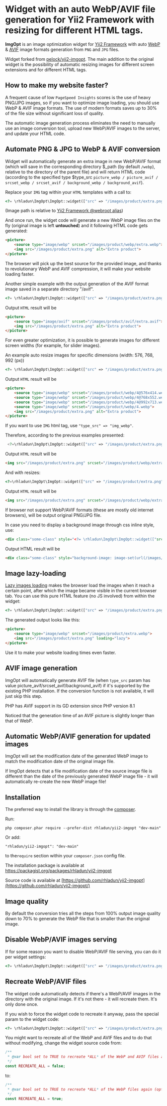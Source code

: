 # Widget with an auto WebP/AVIF file generation for Yii2 Framework with resizing for different HTML tags.

**ImgOpt** is an image optimization widget for [Yii2 Framework](https://www.yiiframework.com) with auto [WebP](https://developers.google.com/speed/webp) & [AVIF](https://caniuse.com/avif) image formats generation from `PNG` and `JPG` files.

Widget forked from [pelock/yii2-imgopt](https://www.yiiframework.com/extension/pelock/yii2-imgopt). The main addition to the original widget is the possibility of automatic resizing images for different screen extensions and for different HTML tags.

## How to make my website faster?

A frequent cause of low `PageSpeed ​​Insights` scores is the use of heavy PNG/JPG images, so if you want to optimize image loading, you should use WebP & AVIF image formats. The use of modern formats saves up to 30% of the file size without significant loss of quality.

The automatic image generation process eliminates the need to manually use an image conversion tool, upload new WebP/AVIF images to the server, and update your HTML code.

## Automate PNG & JPG to WebP & AVIF conversion


Widget  will automatically generate an extra image in new WebP/AVIF format (which will save in the corresponding directory $_path (by default `/webp`), relative to the directory of the parent file) and will return HTML code (according to the specified type $type_src `picture_webp / picture_avif / srcset_webp / srcset_avif / background_webp / background_avif`).

Replace your `IMG` tag within your `HTML` templates with a call to:

```php
<?= \rhladun\ImgOpt\ImgOpt::widget(["src" => "/images/product/extra.png", "type_src"=>"picture_webp", "alt" => "Extra product" ]) ?>
```
(Image path is relative to [Yii2 Framework @webroot alias](https://www.yiiframework.com/wiki/667/yii-2-list-of-path-aliases-available-with-default-basic-and-advanced-app))

And once run, the widget code will generate a new WebP image files on the fly (original image is left **untouched**) and it following HTML code gets generated:

```html
<picture>
    <source type="image/webp" srcset="/images/product/webp/extra.webp">
    <img src="/images/product/extra.png" alt="Extra product">
</picture>
```
The browser will pick up the best source for the provided image, and thanks to revolutionary WebP and AVIF compression, it will make your website loading faster.

Another simple example with the output generation of the AVIF format image saved in a separate directory "/avif".

```php
<?= \rhladun\ImgOpt\ImgOpt::widget(["src" => "/images/product/extra.png", "type_src"=>"picture_avif", "_path"=>"/avif" "alt" => "Extra product" ]) ?>
```
Output `HTML` result will be

```html
<picture>
    <source type="image/avif" srcset="/images/product/avif/extra.avif">
    <img src="/images/product/extra.png" alt="Extra product">
</picture>
```

For even greater optimization, it is possible to generate images for different screen widths (for example, for slider images). 

An example auto resize images for specific  dimensions (width: 576, 768, 992 (px)) 

```php
<?= \rhladun\ImgOpt\ImgOpt::widget(["src" => "/images/product/extra.png", "alt" => "Extra product", 'type_src'=>'picture_webp', 'sizes' =>[576, 768, 992]]) ?>
```

Output `HTML` result will be

```html
<picture>
    <source type="image/webp" srcset="/images/product/webp/4@576x414.webp" media="(max-width:576px)">
    <source type="image/webp" srcset="/images/product/webp/4@768x552.webp" media="(max-width:768px)">
    <source type="image/webp" srcset="/images/product/webp/4@992x713.webp" media="(max-width:992px)">
    <source type="image/webp" srcset="/images/product/webp/4.webp">
    <img src="/images/product/extra.png" alt="Extra product">
</picture>
```
If you want to use `IMG` html tag, use `"type_src" => "img_webp"`. 

Therefore, according to the previous examples presented:

```php
 <?=\rhladun\ImgOpt\ImgOpt::widget(["src" => "/images/product/extra.png", "alt" => "Extra product", 'type_src'=>'img_webp']) ?>   
```
Output `HTML` result will be

```html
<img src="/images/product/extra.png" srcset="/images/product/webp/extra.webp" alt="Extra product">  
```
And with resizes:

```php
<?=\rhladun\ImgOpt\ImgOpt::widget(["src" => "/images/product/extra.png", "alt" => "Extra product", "type_src"=>"img_webp", "sizes" =>[576, 768, 992]]) ?>  
```

Output `HTML` result will be

```html
<img src="/images/product/extra.png" srcset="/images/product/webp/extra@576x414.webp 576w,/images/product/webp/extra@768x552.webp 768w,/images/product/webp/extra@992x713.webp 992w,/images/product/webp/extra.webp" alt="Extra product">  
```

If browser not support WebP/AVIF formats (these are mostly old internet browsers), will be output original PNG/JPG file.

In case you need to display a background image through css inline style, use:

```html
<div class="some-class" style="<?= \rhladun\ImgOpt\ImgOpt::widget(["src" => "/images/product/extra.png",  "type_src"=>"background_webp"]) ?>"></div>   
```

Output HTML result will be

```html
<div class="some-class" style="background-image: image-set(url(/images/product/webp/extra.webp') type('image/webp'), url('/images/product/extra.png'))"></div>   
```

## Image lazy-loading

[Lazy images loading](https://web.dev/browser-level-image-lazy-loading/) makes the browser load the images when it reach a certain point, after which the image became visible in the current browser tab. You can use this pure HTML feature (no JS involved) from within the widget:

```php
<?= \rhladun\ImgOpt\ImgOpt::widget(["src" => "/images/product/extra.png", "type_src"=>"picture_webp", "loading" => "lazy" ]) ?>
```

The generated output looks like this:

```html
<picture>
    <source type="image/webp" srcset="/images/product/extra.webp">
    <img src="/images/product/extra.png" loading="lazy">
</picture>
```
Use it to make your website loading times even faster.

## AVIF image generation

ImgOpt will automatically generate AVIF file (when `type_src` param has value picture_avif/srcset_avif/background_avif) if it's supported by the existing PHP installation. If the conversion function is not available, it will just skip this step.

PHP has AVIF support in its GD extension since PHP version 8.1

Noticed that the generation time of an AVIF picture is slightly longer than that of WebP.

## Automatic WebP/AVIF generation for updated images

ImgOpt will set the modification date of the generated WebP image to match the modification date of the original image file.

If ImgOpt detects that a file modification date of the source image file is different than the date of the previously generated WebP image file - it will automatically re-create the new WebP image file!

## Installation

The preferred way to install the library is through the [composer](https://getcomposer.org/).

Run:

```
php composer.phar require --prefer-dist rhladun/yii2-imgopt "dev-main"
```

Or add:

```
"rhladun/yii2-imgopt": "dev-main"
```

to the`require` section within your `composer.json` config file.

The installation package is available at https://packagist.org/packages/rhladun/yii2-imgopt

Source code is available at [https://github.com/rhladun/yii2-imgopt](https://github.com/rhladun/yii2-imgopt/)

## Image quality

By default the conversion tries all the steps from 100% output image quality down to 70% to generate the WebP file that is smaller than the original image.

## Disable WebP/AVIF images serving

If for some reason you want to disable WebP/AVIF file serving, you can do it per widget settings:

```php
<?= \rhladun\ImgOpt\ImgOpt::widget(["src" => "/images/product/extra.png", "alt" => "Extra product", 'type_src'=>'srcset_webp', "disable" => true ]) ?>
```

## Recreate WebP/AVIF files

The widget code automatically detects if there's a WebP/AVIF images in the directory with the original image. If it's not there - it will recreate them. It's only done once.

If you wish to force the widget code to recreate it anyway, pass the special param to the widget code:

```php
<?= \rhladun\ImgOpt\ImgOpt::widget(["src" => "/images/product/extra.png", "alt" => "Extra product", "type_src"=>"picture_avif", "recreate" => true ]) ?>
```

You might want to recreate all of the WebP and AVIF files and to do that without modifying, change the widget source code from:

```php
/**
 * @var bool set to TRUE to recreate *ALL* of the WebP and AVIF files again (optional)
 */
const RECREATE_ALL = false;
```

to:

```php
/**
 * @var bool set to TRUE to recreate *ALL* of the WebP files again (optional)
 */
const RECREATE_ALL = true;
```


